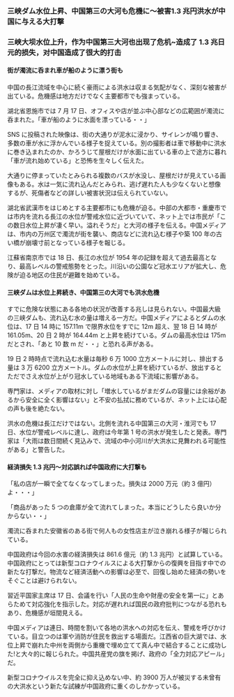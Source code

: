 ### 三峡ダム水位上昇、中国第三の大河も危機に～被害1.3 兆円洪水が中国に与える大打撃

### 三峡大坝水位上升，作为中国第三大河也出现了危机~造成了 1.3 兆日元的损失，对中国造成了很大的打击

#### 街が濁流に呑まれ車が船のように漂う街も

中国の長江流域を中心に続く豪雨による洪水は収まる気配がなく、深刻な被害が出ている。危機感は地方だけでなく主要都市でも強まっている。

湖北省恩施市では 7 月 17 日、オフィスや店が並ぶ中心部などの広範囲が濁流に呑まれた。「車が船のように水面を漂っている・・」

SNS に投稿された映像は、街の大通りが泥水に浸かり、サイレンが鳴り響き、多数の車が水に浮かんでいる様子を捉えている。別の撮影者は車で移動中に洪水に巻き込まれたのか、かろうじて屋根だけが水面に出ている車の上で途方に暮れ「車が流れ始めている」と恐怖を生々しく伝えた。

大通りに停まっていたとみられる複数のバスが水没し、屋根だけが見えている画像もある。水は一気に流れ込んだとみられ、逃げ遅れた人も少なくないと想像するが、死傷者などの詳しい被害状況は伝えられていない。

湖北省武漢市をはじめとする主要都市にも危機が迫る。中部の大都市・重慶市では市内を流れる長江の水位が警戒水位に近づいていて、ネット上では市民が「この数日水位上昇が凄く早い。溢れそうだ」と大河の様子を伝える。中国メディアは、市内の万州区で濁流が街を襲い、商店などに流れ込む様子や築 100 年の古い橋が崩壊寸前となっている様子を報じる。

江蘇省南京市では 18 日、長江の水位が 1954 年の記録を超えて過去最高となり、最高レベルの警戒態勢をとった。川沿いの公園など冠水エリアが拡大し、危険が迫る地区の住民が避難を始めている。

#### 三峡ダムは水位上昇続き、中国第三の大河でも洪水危機

すでに危険な状態にある各地の状況が改善する兆しは見られない。中国最大級の三峡ダムも、流れ込む水の量は増える一方だ。中国メディアによるとダムの水位は、17 日 14 時に 157.11m で限界水位をすでに 12m 超え、翌 18 日 14 時が 161.05m、20 日 2 時が 164.44m と上昇を続けている。ダムの最高水位は 175m だとされ、「あと 10 数 m だ・・」と恐れる声がある。

19 日 2 時時点で流れ込む水量は毎秒 6 万 1000 立方メートルに対し、排出する量は 3 万 6200 立方メートル。ダムの水位が上昇を続けているが、放出するとただでさえ水位が上がり冠水している地域もある下流域に影響がある。

専門家は、メディアの取材に対し「増水しているがまだダムの容量には余裕があるから安全に全く影響はない」と不安の払拭に務めているが、ネット上には心配の声も後を絶たない。

洪水の危機は長江だけではない。北側を流れる中国第三の大河・淮河でも 17 日、水位が警戒レベルに達し、政府は今年第 1 号の洪水が発生したと発表。専門家は「大雨は数日間続く見込みで、流域の中小河川が大洪水に見舞われる可能性がある」と警告した。

#### 経済損失 1.3 兆円～対応誤れば中国政府に大打撃も

「私の店が一瞬で全てなくなってしまった。損失は 2000 万元（約 3 億円）よ・・・」

「商品があった 5 つの倉庫が全て流れてしまった。本当にどうしたら良いか分からない・・」

濁流に呑まれた安徽省のある街で何人もの女性店主が泣き崩れる様子が報じられている。

中国政府は今回の水害の経済損失は 861.6 億元（約 1.3 兆円）と試算している。中国政府にとっては新型コロナウイルスによる大打撃からの復興を目指す中での新たな打撃だ。物流など経済活動への影響は必至で、回復し始めた経済の勢いをそぐことは避けられない。

習近平国家主席は 17 日、会議を行い「人民の生命や財産の安全を第一に」とあらためて対応強化を指示した。対応が遅れれば国民の政府批判につながる恐れもあり、危機感が垣間見える。

中国メディアは連日、時間を割いて各地の洪水への対応を伝え、警戒を呼びかけている。目立つのは軍や消防が住民を救出する場面だ。江西省の巨大湖では、水位上昇で崩れた中州を両側から重機で埋め立てて真ん中で結合することに成功した!と大々的に報じられた。中国共産党の旗を掲げ、政府の「全力対応アピール」だ。

新型コロナウイルスを完全に抑え込めない中、約 3900 万人が被災する未曾有の大洪水という新たな試練が中国政府に重くのしかかっている。
